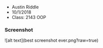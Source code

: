 - Austin Riddle
- 10/1/2018
- Class: 2143 OOP

### Screenshot

![alt text](best screenshot ever.png?raw=true)
